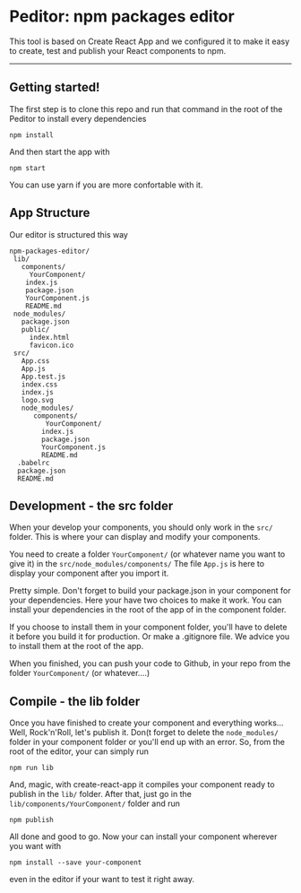 Peditor: npm packages editor
===================


This tool is based on Create React App and we configured it to make it easy to create, test and publish your React components to npm.

----------


Getting started!
-------------

The first step is to clone this repo and run that command in the root of the Peditor to install every dependencies

    npm install
And then start the app with

    npm start
You can use yarn if you are more confortable with it.

<i class="icon-list"></i> App Structure
-------------

Our editor is structured this way

    npm-packages-editor/
	 lib/
	   components/
	     YourComponent/
		index.js
		package.json
		YourComponent.js
		README.md
	 node_modules/
	   package.json
	   public/
	     index.html
	     favicon.ico
	 src/
	   App.css
	   App.js
	   App.test.js
	   index.css
	   index.js
	   logo.svg
	   node_modules/
	      components/
	         YourComponent/
		    index.js
		    package.json
		    YourComponent.js
		    README.md
	  .babelrc
	  package.json
	  README.md
      

<i class="icon-code"></i> Development - the src folder
-------------

When your develop your components, you should only work in the `src/` folder. This is where your can display and modify your components.

You need to create a folder `YourComponent/` (or whatever name you want to give it) in the `src/node_modules/components/`
The file `App.js` is here to display your component after you import it.

Pretty simple. Don't forget to build your package.json in your component for your dependencies. 
Here your have two choices to make it work. You can install your dependencies in the root of the app of in the component folder.

If you choose to install them in your component folder, you'll have to delete it before you build it for production. Or make a .gitignore file. We advice you to install them at the root of the app.

When you finished, you can push your code to Github, in your repo from the folder `YourComponent/` (or whatever....)

<i class="icon-refresh"></i> Compile - the lib folder
-------------

Once you have finished to create your component and everything works... Well, Rock'n'Roll, let's publish it.
Don(t forget to delete the `node_modules/` folder in your component folder or you'll end up with an error. So, from the root of the editor, your can simply run

    npm run lib

And, magic, with create-react-app it compiles your component ready to publish in the `lib/` folder. 
After that, just go in the `lib/components/YourComponent/` folder and run

    npm publish

All done and good to go. Now your can install your component wherever you want with 

    npm install --save your-component

even in the editor if your want to test it right away.



